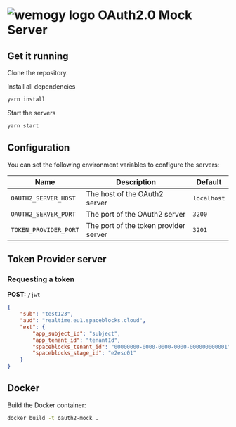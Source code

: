 # ![wemogy logo](https://wemogyimages.blob.core.windows.net/logos/wemogy-github-tiny.png) OAuth2.0 Mock Server

## Get it running

Clone the repository.

Install all dependencies

```bash
yarn install
```

Start the servers

```bash
yarn start
```

## Configuration

You can set the following environment variables to configure the servers:

| Name | Description | Default |
|---|---|---|
| `OAUTH2_SERVER_HOST` | The host of the OAuth2 server | `localhost` |
| `OAUTH2_SERVER_PORT` | The port of the OAuth2 server | `3200` |
| `TOKEN_PROVIDER_PORT` | The port of the token provider server | `3201` |

## Token Provider server

### Requesting a token

**POST:** `/jwt`

```json
{
    "sub": "test123",
    "aud": "realtime.eu1.spaceblocks.cloud",
    "ext": {
        "app_subject_id": "subject",
        "app_tenant_id": "tenantId",
        "spaceblocks_tenant_id": "00000000-0000-0000-0000-000000000001",
        "spaceblocks_stage_id": "e2esc01"
    }
}
```

## Docker

Build the Docker container:

```bash
docker build -t oauth2-mock .
```
